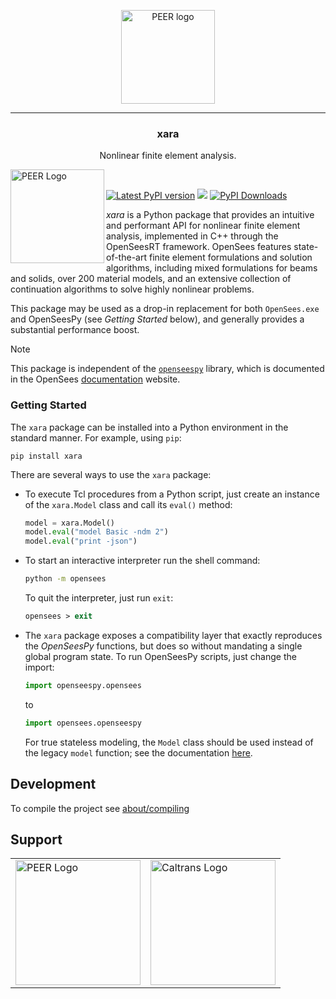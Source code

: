 

<p align="center">
  <a href="https://gallery.stairlab.io/">
    <img src="https://raw.githubusercontent.com/claudioperez/sdof/master/docs/assets/peer-black-300.png" alt="PEER logo" width="150" >
  </a>
</p>

<hr>

<h3 align="center">xara</h3>


<p align="center">
  Nonlinear finite element analysis.
  <br>
</p>



<img align="left" src="https://raw.githubusercontent.com/claudioperez/sdof/master/docs/assets/peer-black-300.png" width="150px" alt="PEER Logo">


<br>

<div style="align:center">

[![Latest PyPI version](https://img.shields.io/pypi/v/xara?logo=pypi)](https://pypi.python.org/pypi/xara)
[![](https://img.shields.io/conda/v/opensees/opensees?color=%23660505)](https://anaconda.org/opensees/opensees)
[![PyPI Downloads](https://img.shields.io/pypi/dm/opensees)](https://pypi.org/project/opensees)

</div>

*xara* is a Python package that provides an intuitive and performant API for nonlinear
finite element analysis, implemented in C++ through the OpenSeesRT framework. 
OpenSees features state-of-the-art finite element formulations and solution 
algorithms, including mixed formulations for beams and solids, over 200 material models, and an
extensive collection of continuation algorithms to solve highly nonlinear
problems. 


This package may be used as a drop-in replacement for both `OpenSees.exe` and
OpenSeesPy (see *Getting Started* below), and generally provides a substantial performance boost.



> [!NOTE]
> This package is independent of the [`openseespy`](https://pypi.org/project/openseespy)
> library, which is documented in the OpenSees [documentation](https://opensees.github.io/OpenSeesDocumentation)
> website. 


### Getting Started

The `xara` package can be installed into a Python environment
in the standard manner. For example, using `pip`:

```shell
pip install xara
```

There are several ways to use the `xara` package:

- To execute Tcl procedures from a Python script, just create an instance
  of the `xara.Model` class and call its `eval()` method:
  ```python
  model = xara.Model()
  model.eval("model Basic -ndm 2")
  model.eval("print -json")
  ```

- To start an interactive interpreter run the shell command:

  ```bash
  python -m opensees
  ```
  To quit the interpreter, just run `exit`:
  ```tcl
  opensees > exit
  ```

- The `xara` package exposes a compatibility layer that exactly reproduces
  the *OpenSeesPy* functions, but does so without mandating a single
  global program state. To run OpenSeesPy scripts, just change the import:

  ```python
  import openseespy.opensees
  ```
  to
  ```python
  import opensees.openseespy
  ```
  For true stateless modeling, the `Model` class should be used instead of the legacy
  `model` function; see the documentation [here](https://xara.so/user/manual/model/model_class.html).


## Development

To compile the project see [about/compiling](https://github.com/claudioperez/OpenSeesRT/blob/main/about/compiling.md)


## Support

<table align="center" style="border: 0;">
<tr>
  <td>
    <a href="https://peer.berkeley.edu">
    <img src="https://raw.githubusercontent.com/claudioperez/sdof/master/docs/assets/peer-black-300.png"
         alt="PEER Logo" width="200"/>
    </a>
  </td>

  <td>
    <a href="https://dot.ca.gov/">
    <img src="https://raw.githubusercontent.com/claudioperez/sdof/master/docs/assets/Caltrans.svg.png"
         alt="Caltrans Logo" width="200"/>
    </a>
  </td>

 </tr>
</table>

